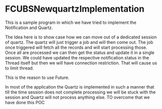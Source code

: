 # FCUBSNewquartzImplementation

This is a sample program in which we have tried to implement the Notification and Quartz.

The Idea here is to show case how we can move out of a dedicated session of quartz.
The quartz will just trigger a job and will then come out. 
The job once triggered will fetch all the records and will start processing those.
Once all are processed we can then get the status and update it in a single session.
We could have updated the respective notification status in the Thread itself but then we will have connection restriction. That will cause us to limit thread.

This is the reason to use Future.

In most of the application the Quartz is implemented in such a manner that till the time session does not complete processing we will be stuck with the session and 
Quartz will not process anything else. TO overcome that we have done this POC
